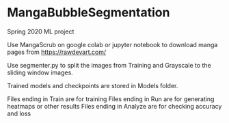 # MangaBubbleSegmentation
Spring 2020 ML project

Use MangaScrub on google colab or jupyter notebook to download manga pages from https://rawdevart.com/

Use segmenter.py to split the images from Training and Grayscale to the sliding window images.

Trained models and checkpoints are stored in Models folder.

Files ending in Train are for training
Files ending in Run are for generating heatmaps or other results
Files ending in Analyze are for checking accuracy and loss